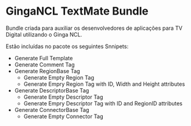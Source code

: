 GingaNCL TextMate Bundle
=============

Bundle criada para auxiliar os desenvolvedores de aplicações para TV Digital utilizando o Ginga NCL.

Estão incluídas no pacote os seguintes Snnipets:

* Generate Full Template
* Generate Comment Tag
* Generate RegionBase Tag
	- Generate Empty Region Tag
	- Generate Empry Region Tag with ID, Width and Height attributes
* Generate DescriptorBase Tag
	- Generate Empty Descriptor Tag
	- Generate Empry Descriptor Tag with ID and RegionID attributes
* Generate ConnectorBase Tag
	- Generate Empty Connector Tag

<!-- ## Pré-Requisitos ## -->
